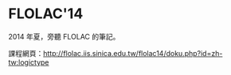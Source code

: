 # FLOLAC'14

2014 年夏，旁聽 FLOLAC 的筆記。

課程網頁：http://flolac.iis.sinica.edu.tw/flolac14/doku.php?id=zh-tw:logictype

